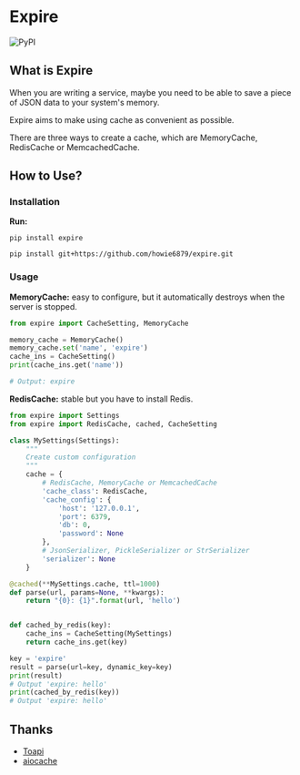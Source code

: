 # Expire

![PyPI](https://img.shields.io/pypi/v/expire.svg)

## What is Expire

When you are writing a service, maybe you need to be able to save a piece of JSON data to your system's memory.

Expire aims to make using cache as convenient as possible.

There are three ways to create a cache, which are MemoryCache, RedisCache or MemcachedCache.

## How to Use?

### Installation

**Run:**

``` shell
pip install expire

pip install git+https://github.com/howie6879/expire.git
```

### Usage

**MemoryCache:** easy to configure, but it automatically destroys when the server is stopped.

``` python
from expire import CacheSetting, MemoryCache

memory_cache = MemoryCache()
memory_cache.set('name', 'expire')
cache_ins = CacheSetting()
print(cache_ins.get('name'))

# Output: expire
```

**RedisCache:** stable but you have to install Redis.

``` python
from expire import Settings
from expire import RedisCache, cached, CacheSetting

class MySettings(Settings):
    """
    Create custom configuration
    """
    cache = {
        # RedisCache, MemoryCache or MemcachedCache
        'cache_class': RedisCache,
        'cache_config': {
            'host': '127.0.0.1',
            'port': 6379,
            'db': 0,
            'password': None
        },
        # JsonSerializer, PickleSerializer or StrSerializer
        'serializer': None
    }

@cached(**MySettings.cache, ttl=1000)
def parse(url, params=None, **kwargs):
    return "{0}: {1}".format(url, 'hello')


def cached_by_redis(key):
    cache_ins = CacheSetting(MySettings)
    return cache_ins.get(key)

key = 'expire'
result = parse(url=key, dynamic_key=key)
print(result)
# Output 'expire: hello'
print(cached_by_redis(key))
# Output 'expire: hello'
```

## Thanks

- [Toapi](https://github.com/gaojiuli/toapi)
- [aiocache](https://github.com/argaen/aiocache)